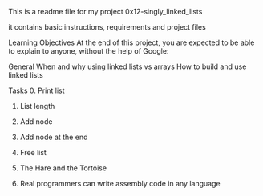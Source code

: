 This is a readme file for my project 0x12-singly_linked_lists

it contains basic instructions, requirements and project files



Learning Objectives
At the end of this project, you are expected to be able to explain to anyone, without the help of Google:

General
When and why using linked lists vs arrays
How to build and use linked lists

Tasks
0. Print list

1. List length

2. Add node

3. Add node at the end

4. Free list

5. The Hare and the Tortoise

6. Real programmers can write assembly code in any language


